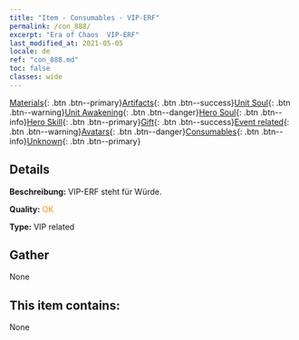 ```yaml
---
title: "Item - Consumables - VIP-ERF"
permalink: /con_888/
excerpt: "Era of Chaos  VIP-ERF"
last_modified_at: 2021-05-05
locale: de
ref: "con_888.md"
toc: false
classes: wide
---
```

 [Materials](/ItemsDE/){: .btn .btn--primary}[Artifacts](/ItemsDE/Artifacts/){: .btn .btn--success}[Unit Soul](/ItemsDE/UnitSoul/){: .btn .btn--warning}[Unit Awakening](/ItemsDE/UnitAwakening/){: .btn .btn--danger}[Hero Soul](/ItemsDE/HeroSoul/){: .btn .btn--info}[Hero Skill](/ItemsDE/HeroSkill/){: .btn .btn--primary}[Gift](/ItemsDE/Gift/){: .btn .btn--success}[Event related](/ItemsDE/Events/){: .btn .btn--warning}[Avatars](/ItemsDE/Avatars/){: .btn .btn--danger}[Consumables](/ItemsDE/Consumables/){: .btn .btn--info}[Unknown](/ItemsDE/Unknown/){: .btn .btn--primary}

## Details
 **Beschreibung:** VIP-ERF steht für Würde.

 **Quality:** <span style="color: #FF8C00">OK</span>

 **Type:** VIP related

## Gather

  None

## This item contains:

  None

